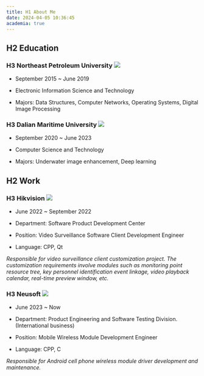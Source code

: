 ```yaml
---
title: H1 About Me
date: 2024-04-05 10:36:45
academia: true
---
```


## H2 Education

### H3 Northeast Petroleum University ![](https://cdn.jsdelivr.net/gh/WANG-Guangxin/wang-guangxin.github.io/source/img/edu1.svg)

- September 2015 ~ June 2019

- Electronic Information Science and Technology

- Majors: Data Structures, Computer Networks, Operating Systems, Digital Image Processing

### H3 Dalian Maritime University ![](https://cdn.jsdelivr.net/gh/WANG-Guangxin/wang-guangxin.github.io/source/img/edu2.svg)

- September 2020 ~ June 2023

- Computer Science and Technology

- Majors: Underwater image enhancement, Deep learning

## H2 Work

### H3 Hikvision ![](https://cdn.jsdelivr.net/gh/WANG-Guangxin/wang-guangxin.github.io/source/img/dev0.svg)

- June 2022 ~ September 2022

- Department: Software Product Development Center

- Position: Video Surveillance Software Client Development Engineer

- Language: CPP, Qt

_Responsible for video surveillance client customization project. The customization requirements involve modules such as monitoring point resource tree, key personnel identification event linkage, video playback calendar, real-time preview window, etc._

### H3 Neusoft ![](https://cdn.jsdelivr.net/gh/WANG-Guangxin/wang-guangxin.github.io/source/img/dev1.svg)

- June 2023 ~ Now

- Department: Product Engineering and Software Testing Division. (International business)

- Position: Mobile Wireless Module Development Engineer

- Language: CPP, C

_Responsible for Android cell phone wireless module driver development and maintenance._